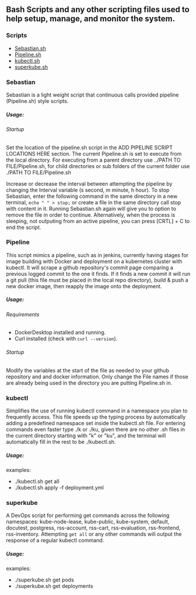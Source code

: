 ## Bash Scripts and any other scripting files used to help setup, manage, and monitor the system.

### Scripts
- [Sebastian.sh]("#user-content-sebastian")
- [Pipeline.sh]("#user-content-pipeline")
- [kubectl.sh]("#user-content-kubectl")
- [superkube.sh]("#user-content-superkube")


### Sebastian
Sebastian is a light weight script that continuous calls provided pipeline (Pipeline.sh) style scripts.

##### Usage:
###### Startup
Set the location of the pipeline.sh script in the ADD PIPELINE SCRIPT LOCATIONS HERE section. The current Pipeline.sh is set to execute from the local directory. For executing from a parent directory use ../PATH TO FILE/Pipeline.sh, for child directories or sub folders of the current folder use ./PATH TO FILE/Pipeline.sh

Increase or decrease the interval between attempting the pipeline by changing the Interval variable (s second, m minute, h hour).
To stop Sebastian, enter the following command in the same directory in a new terminal, ``echo " " > stop;`` or create a file in the same directory call stop with content in it. Running Sebastian.sh again will give you to option to remove the file in order to continue. Alternatively, when the process is sleeping, not outputing from an active pipeline, you can press \[CRTL\] + C to end the script.

### Pipeline
This script mimics a pipeline, such as in jenkins, currently having stages for image building with Docker and deployment on a kubernetes cluster with kubectl. It will scrape a github repository's commit page comparing a previous logged commit to the one it finds. If it finds a new commit it will run a git pull (this file must be placed in the local repo directory), build & push a new docker image, then reapply the image onto the deployment.

##### Usage:
###### Requirements
- DockerDesktop installed and running.
- Curl installed (check with ``curl --version``).

###### Startup
Modify the variables at the start of the file as needed to your github repository and and docker information. Only change the File names if those are already being used in the directory you are putting Pipeline.sh in.

### kubectl
Simplifies the use of running kubectl command in a namespace you plan to frequently access. This file speeds up the typing process by automatically adding a predefined namespace set inside the kubectl.sh file. For entering commands even faster type ./k or ./ku, given there are no other .sh files in the current directory starting with "k" or "ku", and the terminal will automatically fill in the rest to be ./kubectl.sh. 

##### Usage:
examples:
- ./kubectl.sh get all
- ./kubectl.sh apply -f deployment.yml

### superkube
A DevOps script for performing get commands across the following namespaces: kube-node-lease, kube-public, kube-system, default, docutest, postgress, rss-account, rss-cart, rss-evaluation, rss-frontend, rss-inventory. Attempting `get all` or any other commands will output the response of a regular kubectl command.

##### Usage:
examples:
- ./superkube.sh get pods
- ./superkube.sh get deployments


